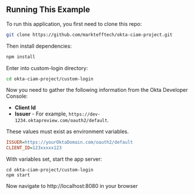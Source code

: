 ## Running This Example

To run this application, you first need to clone this repo:

```bash
git clone https://github.com/marktefftech/okta-ciam-project.git
```

Then install dependencies:

```bash
npm install
```
Enter into custom-login directory:
```bash
cd okta-ciam-project/custom-login
```
Now you need to gather the following information from the Okta Developer Console:

- **Client Id** 
- **Issuer** - For example, `https://dev-1234.oktapreview.com/oauth2/default`.

These values must exist as environment variables. 

```ini
ISSUER=https://yourOktaDomain.com/oauth2/default
CLIENT_ID=123xxxxx123
```

With variables set, start the app server:

```
cd okta-ciam-project/custom-login
npm start
```

Now navigate to http://localhost:8080 in your browser

